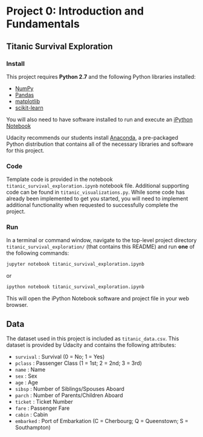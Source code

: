 # Project 0: Introduction and Fundamentals
## Titanic Survival Exploration

### Install

This project requires **Python 2.7** and the following Python libraries installed:

- [NumPy](http://www.numpy.org/)
- [Pandas](http://pandas.pydata.org)
- [matplotlib](http://matplotlib.org/)
- [scikit-learn](http://scikit-learn.org/stable/)

You will also need to have software installed to run and execute an [iPython Notebook](http://ipython.org/notebook.html)

Udacity recommends our students install [Anaconda](https://www.continuum.io/downloads), a pre-packaged Python distribution that contains all of the necessary libraries and software for this project.

### Code

Template code is provided in the notebook `titanic_survival_exploration.ipynb` notebook file. Additional supporting code can be found in `titanic_visualizations.py`. While some code has already been implemented to get you started, you will need to implement additional functionality when requested to successfully complete the project.

### Run

In a terminal or command window, navigate to the top-level project directory `titanic_survival_exploration/` (that contains this README) and run **one** of the following commands:

```bash
jupyter notebook titanic_survival_exploration.ipynb
```
or
```bash
ipython notebook titanic_survival_exploration.ipynb
```

This will open the iPython Notebook software and project file in your web browser.

## Data

The dataset used in this project is included as `titanic_data.csv`. This dataset is provided by Udacity and contains the following attributes:

- `survival` : Survival (0 = No; 1 = Yes)
- `pclass` : Passenger Class (1 = 1st; 2 = 2nd; 3 = 3rd)
- `name` : Name
- `sex` : Sex
- `age` : Age
- `sibsp` : Number of Siblings/Spouses Aboard
- `parch` : Number of Parents/Children Aboard
- `ticket` : Ticket Number
- `fare` : Passenger Fare
- `cabin` : Cabin
- `embarked` : Port of Embarkation (C = Cherbourg; Q = Queenstown; S = Southampton)
